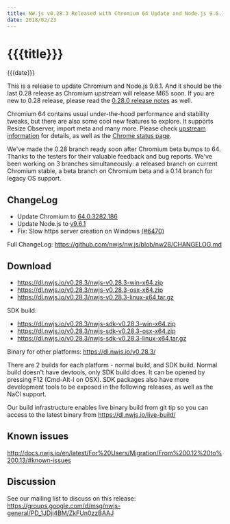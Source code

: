 ```yaml
---
title: NW.js v0.28.3 Released with Chromium 64 Update and Node.js 9.6.1
date: 2018/02/23
---
```

# {{{title}}}
{{{date}}}

This is a release to update Chromium and Node.js 9.6.1. And it should be the last 0.28 release as Chromium upstream will release M65 soon. If you are new to 0.28 release, please read the [0.28.0 release notes](https://nwjs.io/blog/v0.28.0/) as well.

Chromium 64 contains usual under-the-hood performance and stability tweaks, but there are also some cool new features to explore. It supports Resize Observer, import meta and many more. Please check [upstream information](https://developers.google.com/web/updates/2018/01/nic64) for details, as well as the [Chrome status page](https://www.chromestatus.com/features#milestone%3D64).

We've made the 0.28 branch ready soon after Chromium beta bumps to 64. Thanks to the testers for their valuable feedback and bug reports. We've been working on 3 branches simultaneously: a released branch on current Chromium stable, a beta branch on Chromium beta and a 0.14 branch for legacy OS support.

## ChangeLog

- Update Chromium to [64.0.3282.186](https://chromereleases.googleblog.com/2018/02/stable-channel-update-for-desktop_22.html)
- Update Node.js to [v9.6.1](https://nodejs.org/en/blog/release/v9.6.1/)
- Fix: Slow https server creation on Windows [(#6470)](https://github.com/nwjs/nw.js/issues/6470)

Full ChangeLog: https://github.com/nwjs/nw.js/blob/nw28/CHANGELOG.md

## Download 

* https://dl.nwjs.io/v0.28.3/nwjs-v0.28.3-win-x64.zip 
* https://dl.nwjs.io/v0.28.3/nwjs-v0.28.3-osx-x64.zip 
* https://dl.nwjs.io/v0.28.3/nwjs-v0.28.3-linux-x64.tar.gz 

SDK build: 
* https://dl.nwjs.io/v0.28.3/nwjs-sdk-v0.28.3-win-x64.zip 
* https://dl.nwjs.io/v0.28.3/nwjs-sdk-v0.28.3-osx-x64.zip 
* https://dl.nwjs.io/v0.28.3/nwjs-sdk-v0.28.3-linux-x64.tar.gz 

Binary for other platforms: https://dl.nwjs.io/v0.28.3/ 

There are 2 builds for each platform - normal build, and SDK build. Normal build doesn't have devtools, only SDK build does. lt can be opened by pressing F12 (Cmd-Alt-I on OSX). SDK packages also have more development tools to be exposed in the following releases, as well as the NaCl support.

Our build infrastructure enables live binary build from git tip so you can access to the latest binary from https://dl.nwjs.io/live-build/ 

## Known issues 
 
http://docs.nwjs.io/en/latest/For%20Users/Migration/From%200.12%20to%200.13/#known-issues

## Discussion

See our mailing list to discuss on this release: https://groups.google.com/d/msg/nwjs-general/PD_1JDji4BM/ZkFUn0zzBAAJ
